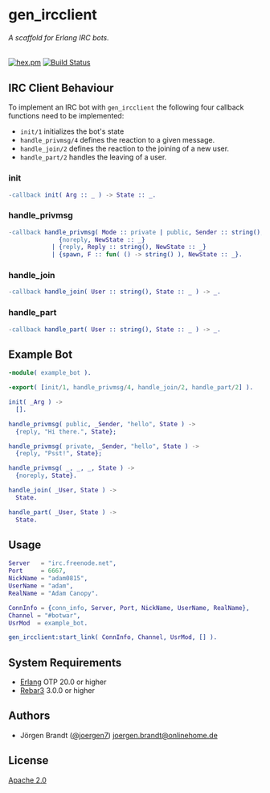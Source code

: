 # gen_ircclient
###### A scaffold for Erlang IRC bots.

[![hex.pm](https://img.shields.io/hexpm/v/gen_ircclient.svg?style=flat)](https://hex.pm/packages/gen_ircclient) [![Build Status](https://travis-ci.org/joergen7/gen_ircclient.svg?branch=master)](https://travis-ci.org/joergen7/gen_ircclient)

## IRC Client Behaviour

To implement an IRC bot with `gen_ircclient` the following four callback functions need to be implemented:

- `init/1` initializes the bot's state
- `handle_privmsg/4` defines the reaction to a given message.
- `handle_join/2` defines the reaction to the joining of a new user.
- `handle_part/2` handles the leaving of a user.

### init

```erlang
-callback init( Arg :: _ ) -> State :: _.
```

### handle_privmsg

```erlang
-callback handle_privmsg( Mode :: private | public, Sender :: string(), Content :: string(), State :: _ ) ->
              {noreply, NewState :: _}
            | {reply, Reply :: string(), NewState :: _}
            | {spawn, F :: fun( () -> string() ), NewState :: _}.
```

### handle_join

```erlang
-callback handle_join( User :: string(), State :: _ ) -> _.
```

### handle_part

```erlang
-callback handle_part( User :: string(), State :: _ ) -> _.
```

## Example Bot

```erlang
-module( example_bot ).

-export( [init/1, handle_privmsg/4, handle_join/2, handle_part/2] ).

init( _Arg ) ->
  [].

handle_privmsg( public, _Sender, "hello", State ) ->
  {reply, "Hi there.", State};

handle_privmsg( private, _Sender, "hello", State ) ->
  {reply, "Psst!", State};

handle_privmsg( _, _, _, State ) ->
  {noreply, State}.

handle_join( _User, State ) ->
  State.

handle_part( _User, State ) ->
  State.
```

## Usage

```erlang
Server   = "irc.freenode.net",
Port     = 6667,
NickName = "adam0815",
UserName = "adam",
RealName = "Adam Canopy".
```

```erlang
ConnInfo = {conn_info, Server, Port, NickName, UserName, RealName},
Channel = "#botwar",
UsrMod  = example_bot.
```

```erlang
gen_ircclient:start_link( ConnInfo, Channel, UsrMod, [] ).
```

## System Requirements

- [Erlang](http://www.erlang.org/) OTP 20.0 or higher
- [Rebar3](https://www.rebar3.org/) 3.0.0 or higher

## Authors

- Jörgen Brandt ([@joergen7](https://github.com/joergen7/)) [joergen.brandt@onlinehome.de](mailto:joergen.brandt@onlinehome.de)

## License

[Apache 2.0](https://www.apache.org/licenses/LICENSE-2.0.html)